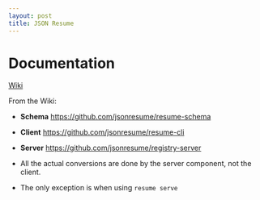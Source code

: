 ```yaml
---
layout: post
title: JSON Resume
---
```


# Documentation

[Wiki](https://github.com/jsonresume/resume-docs/wiki)

From the Wiki:

* **Schema** <https://github.com/jsonresume/resume-schema>
* **Client** <https://github.com/jsonresume/resume-cli>
* **Server** <https://github.com/jsonresume/registry-server>



* All the actual conversions are done by the server component, not the client.
* The only exception is when using `resume serve`

